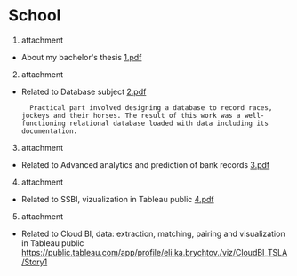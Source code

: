 # School
1. attachment
* About my bachelor's thesis
[1.pdf](https://github.com/TomasFanta/School/files/10891384/1.pdf)
2. attachment
* Related to Database subject
[2.pdf](https://github.com/TomasFanta/School/files/10891389/2.pdf)

		Practical part involved designing a database to record races, jockeys and their horses. The result of this work was a well-functioning relational database loaded with data including its documentation.

3. attachment
* Related to Advanced analytics and prediction of bank records
[3.pdf](https://github.com/TomasFanta/School/files/10891395/3.pdf)
4. attachment
* Related to SSBI, vizualization in Tableau public
[4.pdf](https://github.com/TomasFanta/School/files/10891396/4.pdf)
5. attachment
* Related to Cloud BI, data: extraction, matching, pairing and visualization in Tableau public
https://public.tableau.com/app/profile/eli.ka.brychtov./viz/CloudBI_TSLA/Story1

